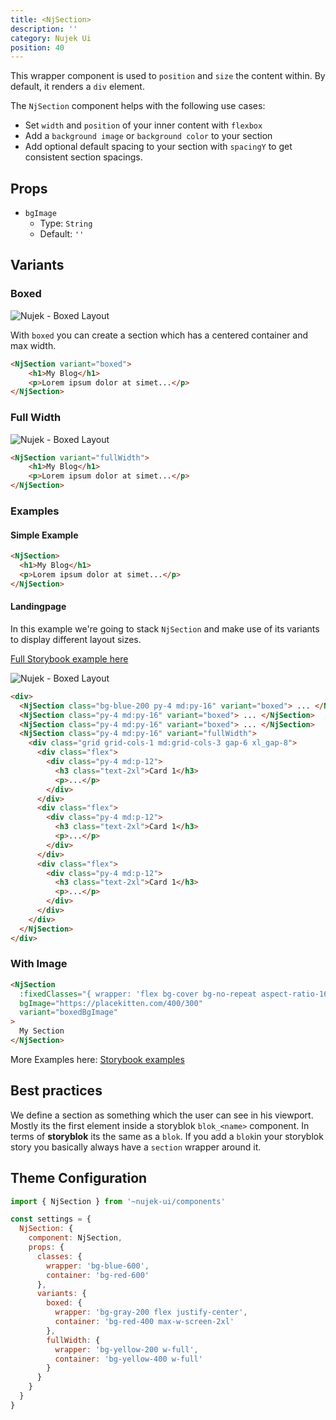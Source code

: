 ```yaml
---
title: <NjSection>
description: ''
category: Nujek Ui
position: 40
---
```


This wrapper component is used to `position` and `size` the content within. By default, it renders a `div` element.

The `NjSection` component helps with the following use cases:

- Set `width` and `position` of your inner content with `flexbox`
- Add a `background image` or `background color` to your section
- Add optional default spacing to your section with `spacingY` to get consistent section spacings.

## Props

- `bgImage`
  - Type: `String`
  - Default: `''`

## Variants

### Boxed

<img src="/boxed_layout.svg" class="img" alt="Nujek - Boxed Layout" />

With `boxed` you can create a section which has a centered container and max width.

```md
<NjSection variant="boxed">
    <h1>My Blog</h1>
    <p>Lorem ipsum dolor at simet...</p>
</NjSection>
```

### Full Width

<img src="/full_width_layout.svg" class="img" alt="Nujek - Boxed Layout" />

```md
<NjSection variant="fullWidth">
    <h1>My Blog</h1>
    <p>Lorem ipsum dolor at simet...</p>
</NjSection>
```

### Examples

#### Simple Example

```html
<NjSection>
  <h1>My Blog</h1>
  <p>Lorem ipsum dolor at simet...</p>
</NjSection>
```

#### Landingpage

In this example we're going to stack `NjSection` and make use of
its variants to display different layout sizes.

<a target="_blank" href="https://nujek-storybook.vercel.app
/?path=/story/njsection--landingpage">Full Storybook example here</a>

<img src="/landing_page.svg" class="img" alt="Nujek - Boxed Layout" />

```html
<div>
  <NjSection class="bg-blue-200 py-4 md:py-16" variant="boxed"> ... </NjSection>
  <NjSection class="py-4 md:py-16" variant="boxed"> ... </NjSection>
  <NjSection class="py-4 md:py-16" variant="boxed"> ... </NjSection>
  <NjSection class="py-4 md:py-16" variant="fullWidth">
    <div class="grid grid-cols-1 md:grid-cols-3 gap-6 xl_gap-8">
      <div class="flex">
        <div class="py-4 md:p-12">
          <h3 class="text-2xl">Card 1</h3>
          <p>...</p>
        </div>
      </div>
      <div class="flex">
        <div class="py-4 md:p-12">
          <h3 class="text-2xl">Card 1</h3>
          <p>...</p>
        </div>
      </div>
      <div class="flex">
        <div class="py-4 md:p-12">
          <h3 class="text-2xl">Card 1</h3>
          <p>...</p>
        </div>
      </div>
    </div>
  </NjSection>
</div>
```

### With Image

```html
<NjSection
  :fixedClasses="{ wrapper: 'flex bg-cover bg-no-repeat aspect-ratio-16/9' }"
  bgImage="https://placekitten.com/400/300"
  variant="boxedBgImage"
>
  My Section
</NjSection>
```

<alert>

More Examples here: <a href="https://nujek-storybook.vercel.app
/?path=/story/njsection--boxed">Storybook examples</a>

</alert>

## Best practices

We define a section as something which the user can see in his viewport. Mostly its the first element inside a storyblok `blok_<name>` component. In terms of **storyblok** its the same as a `blok`. If you add a `blok`in your storyblok story you basically always have a `section` wrapper around it.

## Theme Configuration

```js
import { NjSection } from '~nujek-ui/components'

const settings = {
  NjSection: {
    component: NjSection,
    props: {
      classes: {
        wrapper: 'bg-blue-600',
        container: 'bg-red-600'
      },
      variants: {
        boxed: {
          wrapper: 'bg-gray-200 flex justify-center',
          container: 'bg-red-400 max-w-screen-2xl'
        },
        fullWidth: {
          wrapper: 'bg-yellow-200 w-full',
          container: 'bg-yellow-400 w-full'
        }
      }
    }
  }
}
```
